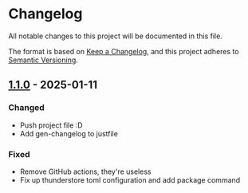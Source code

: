 # Changelog

All notable changes to this project will be documented in this file.

The format is based on [Keep a Changelog](https://keepachangelog.com/en/1.0.0/),
and this project adheres to [Semantic Versioning](https://semver.org/spec/v2.0.0.html).

## [1.1.0] - 2025-01-11

### Changed

- Push project file :D
- Add gen-changelog to justfile

### Fixed

- Remove GitHub actions, they're useless
- Fix up thunderstore toml configuration and add package command

[1.1.0]: https://github.com///compare/1.0.0..1.1.0

<!-- generated by git-cliff -->
